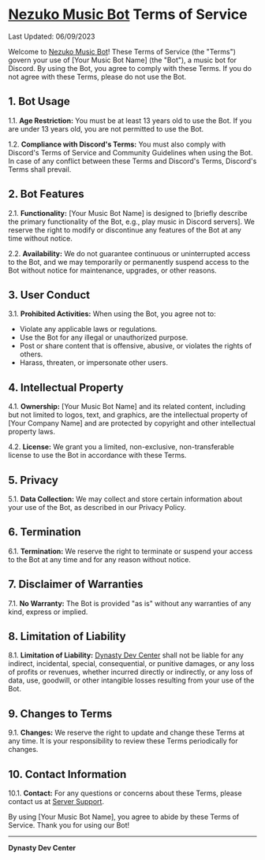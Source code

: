 # [Nezuko Music Bot](https://discord.com/api/oauth2/authorize?client_id=1141088125419008108&permissions=8&scope=bot) Terms of Service

Last Updated: 06/09/2023

Welcome to [Nezuko Music Bot](https://discord.com/api/oauth2/authorize?client_id=1141088125419008108&permissions=8&scope=bot)! These Terms of Service (the "Terms") govern your use of [Your Music Bot Name] (the "Bot"), a music bot for Discord. By using the Bot, you agree to comply with these Terms. If you do not agree with these Terms, please do not use the Bot.

## 1. Bot Usage

1.1. **Age Restriction:** You must be at least 13 years old to use the Bot. If you are under 13 years old, you are not permitted to use the Bot.

1.2. **Compliance with Discord's Terms:** You must also comply with Discord's Terms of Service and Community Guidelines when using the Bot. In case of any conflict between these Terms and Discord's Terms, Discord's Terms shall prevail.

## 2. Bot Features

2.1. **Functionality:** [Your Music Bot Name] is designed to [briefly describe the primary functionality of the Bot, e.g., play music in Discord servers]. We reserve the right to modify or discontinue any features of the Bot at any time without notice.

2.2. **Availability:** We do not guarantee continuous or uninterrupted access to the Bot, and we may temporarily or permanently suspend access to the Bot without notice for maintenance, upgrades, or other reasons.

## 3. User Conduct

3.1. **Prohibited Activities:** When using the Bot, you agree not to:
   - Violate any applicable laws or regulations.
   - Use the Bot for any illegal or unauthorized purpose.
   - Post or share content that is offensive, abusive, or violates the rights of others.
   - Harass, threaten, or impersonate other users.

## 4. Intellectual Property

4.1. **Ownership:** [Your Music Bot Name] and its related content, including but not limited to logos, text, and graphics, are the intellectual property of [Your Company Name] and are protected by copyright and other intellectual property laws.

4.2. **License:** We grant you a limited, non-exclusive, non-transferable license to use the Bot in accordance with these Terms.

## 5. Privacy

5.1. **Data Collection:** We may collect and store certain information about your use of the Bot, as described in our Privacy Policy.

## 6. Termination

6.1. **Termination:** We reserve the right to terminate or suspend your access to the Bot at any time and for any reason without notice.

## 7. Disclaimer of Warranties

7.1. **No Warranty:** The Bot is provided "as is" without any warranties of any kind, express or implied.

## 8. Limitation of Liability

8.1. **Limitation of Liability:** [Dynasty Dev Center](https://discord.gg/5sWatSkSCY) shall not be liable for any indirect, incidental, special, consequential, or punitive damages, or any loss of profits or revenues, whether incurred directly or indirectly, or any loss of data, use, goodwill, or other intangible losses resulting from your use of the Bot.

## 9. Changes to Terms

9.1. **Changes:** We reserve the right to update and change these Terms at any time. It is your responsibility to review these Terms periodically for changes.

## 10. Contact Information

10.1. **Contact:** For any questions or concerns about these Terms, please contact us at [Server Support](https://discord.gg/5sWatSkSCY).

By using [Your Music Bot Name], you agree to abide by these Terms of Service. Thank you for using our Bot!

---

**Dynasty Dev Center**
